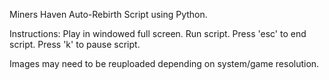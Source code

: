 Miners Haven Auto-Rebirth Script using Python.

Instructions:
Play in windowed full screen.
Run script.
Press 'esc' to end script.
Press 'k' to pause script.

Images may need to be reuploaded depending on system/game resolution.
